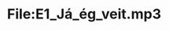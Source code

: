 ---
title: File:E1_Já_ég_veit.mp3
recording of: Já, ég veit.
reading speed: slow
speaker: E
license: CC0
---